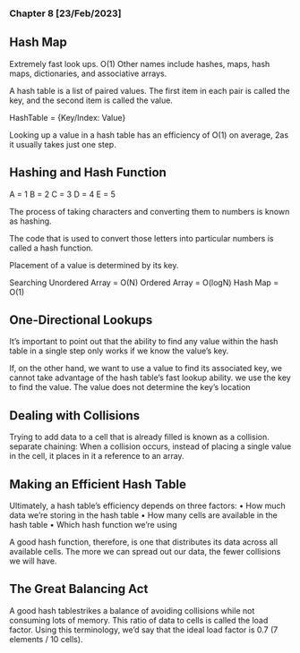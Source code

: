 ### Chapter 8 [23/Feb/2023] 

## Hash Map
Extremely fast look ups. O(1)
Other names include hashes, maps, hash maps, dictionaries, and associative arrays.

A hash table is a list of paired values. The first item in each pair is called the key, and the second item is called the value.

HashTable = {Key/Index: Value}

Looking up a value in a hash table has an efficiency of O(1) on average, 2as it usually takes just one step.

## Hashing and Hash Function
A = 1
B = 2
C = 3
D = 4
E = 5

The process of taking characters and converting them to numbers is known as hashing.

The code that is used to convert those letters into particular numbers is called a hash function.

Placement of a value is determined by its key.

Searching
Unordered Array = O(N)
Ordered Array = O(logN)
Hash Map = O(1)

## One-Directional Lookups
It’s important to point out that the ability to find any value within the hash table in a single step only works if we know the value’s key.

If, on the other hand, we want to use a value to find its associated key, we cannot take advantage of the hash table’s fast lookup ability.
we use the key to find the value. The value does not determine the key’s location

## Dealing with Collisions
Trying to add data to a cell that is already filled is known as a collision.
separate chaining: When a collision occurs, instead of placing a single value in the cell, it places in it a reference to an array.

## Making an Efficient Hash Table
Ultimately, a hash table’s efficiency depends on three factors:
• How much data we’re storing in the hash table
• How many cells are available in the hash table
• Which hash function we’re using

A good hash function, therefore, is one that distributes its data across all available cells. The more we can spread out our data, the fewer collisions we will have.

## The Great Balancing Act
A good hash tablestrikes a balance of avoiding collisions while not consuming lots of memory.
This ratio of data to cells is called the load factor. Using this terminology, we’d say that the ideal load factor is 0.7 (7 elements / 10 cells).